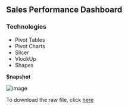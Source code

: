 ## Sales Performance Dashboard

### Technologies
* Pivot Tables
* Pivot Charts
* Slicer
* VlookUp
* Shapes

**Snapshot**

![image](https://user-images.githubusercontent.com/121362860/227432643-3199179a-066b-4780-bb78-45af6ed2d4f3.png)

To download the raw file, click [here](https://github.com/Folasade-Ojo/Excel-Dashboards/blob/main/Sales%20Performance%20Dashboard.xlsx)

